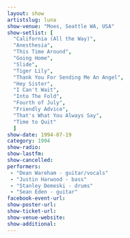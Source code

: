 ```yaml
---
layout: show
artistslug: luna
show-venue: "Moes, Seattle WA, USA"
show-setlist: [
  "California (All the Way)",
  "Anesthesia",
  "This Time Around",
  "Going Home",
  "Slide",
  "Tiger Lily",
  "Thank You For Sending Me An Angel",
  "Hey Sister",
  "I Can't Wait",
  "Into The Fold",
  "Fourth of July",
  "Friendly Advice",
  "That's What You Always Say",
  "Time to Quit"
  ]
show-date: 1994-07-19
category: 1994
show-radio: 
show-lastfm: 
show-cancelled: 
performers: 
 - "Dean Wareham - guitar/vocals"
 - "Justin Harwood - bass"
 - "Stanley Demeski - drums"
 - "Sean Eden - guitar"
facebook-event-url: 
show-poster-url: 
show-ticket-url: 
show-venue-website: 
show-additional: 
---
```


